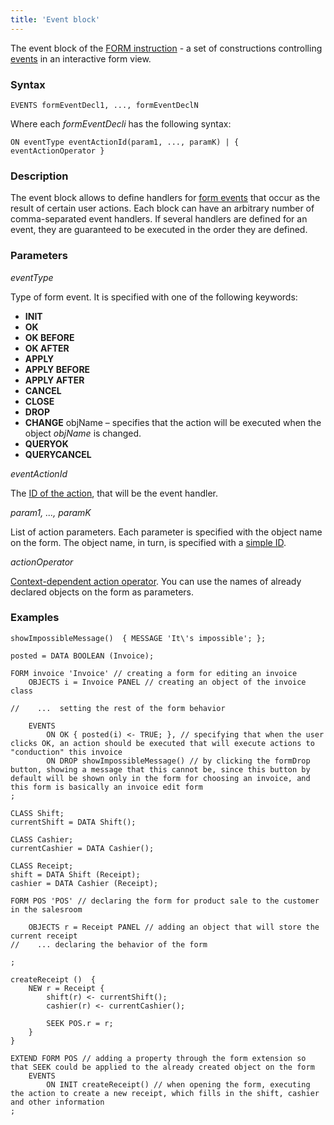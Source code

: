 ```yaml
---
title: 'Event block'
---
```


The event block of the  [FORM instruction](FORM_instruction.md) - a set of constructions controlling [events](Form_events.md) in an interactive form view.

### Syntax

    EVENTS formEventDecl1, ..., formEventDeclN

Where each *formEventDecli* has the following syntax:

    ON eventType eventActionId(param1, ..., paramK) | { eventActionOperator }

### Description

The event block allows to define handlers for [form events](Form_events.md) that occur as the result of certain user actions. Each block can have an arbitrary number of comma-separated event handlers. If several handlers are defined for an event, they are guaranteed to be executed in the order they are defined. 

### Parameters 

*eventType*

Type of form event. It is specified with one of the following keywords:

-   **INIT** 
-   **OK**
-   **OK BEFORE**
-   **OK AFTER**
-   **APPLY**
-   **APPLY BEFORE** 
-   **APPLY AFTER** 
-   **CANCEL**
-   **CLOSE**
-   **DROP**
-   **CHANGE** objName – specifies that the action will be executed when the object *objName* is changed.
-   **QUERYOK**
-   **QUERYCANCEL**

*eventActionId*

The [ID of the action](IDs.md#propertyid-broken), that will be the event handler.

*param1, ..., paramK*

List of action parameters. Each parameter is specified with the object name on the form. The object name, in turn, is specified with a [simple ID](IDs.md#id-broken).

*actionOperator*

[Context-dependent action operator](Action_operator.md#contextdependent). You can use the names of already declared objects on the form as parameters.

  

### Examples


```lsf
showImpossibleMessage()  { MESSAGE 'It\'s impossible'; };

posted = DATA BOOLEAN (Invoice);

FORM invoice 'Invoice' // creating a form for editing an invoice
    OBJECTS i = Invoice PANEL // creating an object of the invoice class

//    ...  setting the rest of the form behavior

    EVENTS
        ON OK { posted(i) <- TRUE; }, // specifying that when the user clicks OK, an action should be executed that will execute actions to "conduction" this invoice
        ON DROP showImpossibleMessage() // by clicking the formDrop button, showing a message that this cannot be, since this button by default will be shown only in the form for choosing an invoice, and this form is basically an invoice edit form
;

CLASS Shift;
currentShift = DATA Shift();

CLASS Cashier;
currentCashier = DATA Cashier();

CLASS Receipt;
shift = DATA Shift (Receipt);
cashier = DATA Cashier (Receipt);

FORM POS 'POS' // declaring the form for product sale to the customer in the salesroom

    OBJECTS r = Receipt PANEL // adding an object that will store the current receipt
//    ... declaring the behavior of the form

;

createReceipt ()  {
    NEW r = Receipt {
        shift(r) <- currentShift();
        cashier(r) <- currentCashier();

        SEEK POS.r = r;
    }
}

EXTEND FORM POS // adding a property through the form extension so that SEEK could be applied to the already created object on the form
    EVENTS
        ON INIT createReceipt() // when opening the form, executing the action to create a new receipt, which fills in the shift, cashier and other information
;
```


